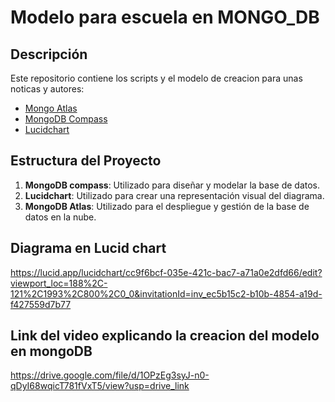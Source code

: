 # Modelo para escuela en MONGO_DB

## Descripción

Este repositorio contiene los scripts y el modelo de creacion para unas noticas y autores:

- [Mongo Atlas](#enlace-mongodb-atlas)
- [MongoDB Compass](#enlace-mongodb-compass)
- [Lucidchart](#enlace-lucidchart)

## Estructura del Proyecto

1. **MongoDB compass**: Utilizado para diseñar y modelar la base de datos.
2. **Lucidchart**: Utilizado para crear una representación visual del diagrama.
3. **MongoDB Atlas**: Utilizado para el despliegue y gestión de la base de datos en la nube.

## Diagrama  en Lucid chart

https://lucid.app/lucidchart/cc9f6bcf-035e-421c-bac7-a71a0e2dfd66/edit?viewport_loc=188%2C-121%2C1993%2C800%2C0_0&invitationId=inv_ec5b15c2-b10b-4854-a19d-f427559d7b77



## Link del video explicando la creacion del modelo en mongoDB

https://drive.google.com/file/d/1OPzEg3syJ-n0-qDyI68wqicT781fVxT5/view?usp=drive_link
